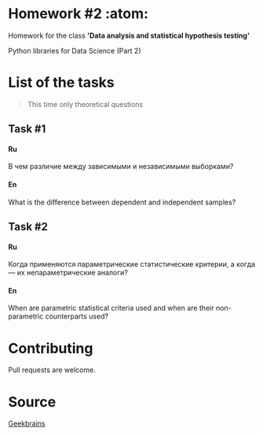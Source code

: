 # Homework #2 :atom:

Homework for the class **'Data analysis and statistical hypothesis testing'**

Python libraries for Data Science (Part 2)

# List of the tasks

> This time only theoretical questions

## Task #1

#### Ru

В чем различие между зависимыми и независимыми выборками?

#### En

What is the difference between dependent and independent samples?

## Task #2

#### Ru

Когда применяются параметрические статистические критерии, а когда — их непараметрические аналоги?

#### En

When are parametric statistical criteria used and when are their non-parametric counterparts used?

# Contributing

Pull requests are welcome.

# Source

[Geekbrains](https://geekbrains.ru)
